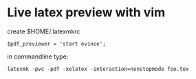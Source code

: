 # Live latex preview with vim

create $HOME/.latexmkrc

    $pdf_previewer = 'start evince';

in commandline type:

    latexmk -pvc -pdf -xelatex -interaction=nonstopmode foo.tex

